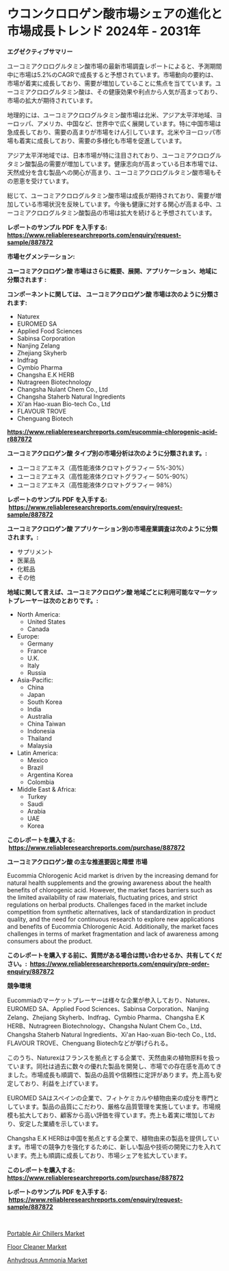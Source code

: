 <p><h1>ウコンクロロゲン酸市場シェアの進化と市場成長トレンド 2024年 - 2031年</h1></p><p><strong>エグゼクティブサマリー</strong></p>
<p><p>ユーコミアクロログルタミン酸市場の最新市場調査レポートによると、予測期間中に市場は5.2%のCAGRで成長すると予想されています。市場動向の要約は、市場が着実に成長しており、需要が増加していることに焦点を当てています。ユーコミアクロログルタミン酸は、その健康効果や利点から人気が高まっており、市場の拡大が期待されています。</p><p>地理的には、ユーコミアクロログルタミン酸市場は北米、アジア太平洋地域、ヨーロッパ、アメリカ、中国など、世界中で広く展開しています。特に中国市場は急成長しており、需要の高まりが市場をけん引しています。北米やヨーロッパ市場も着実に成長しており、需要の多様化も市場を促進しています。</p><p>アジア太平洋地域では、日本市場が特に注目されており、ユーコミアクロログルタミン酸製品の需要が増加しています。健康志向が高まっている日本市場では、天然成分を含む製品への関心が高まり、ユーコミアクロログルタミン酸市場もその恩恵を受けています。</p><p>総じて、ユーコミアクロログルタミン酸市場は成長が期待されており、需要が増加している市場状況を反映しています。今後も健康に対する関心が高まる中、ユーコミアクロログルタミン酸製品の市場は拡大を続けると予想されています。</p></p>
<p><strong>レポートのサンプル PDF を入手する: <a href="https://www.reliableresearchreports.com/enquiry/request-sample/887872">https://www.reliableresearchreports.com/enquiry/request-sample/887872</a></strong></p>
<p><strong>市場セグメンテーション:</strong></p>
<p><strong> ユーコミアクロロゲン酸 市場はさらに概要、展開、アプリケーション、地域に分類されます :</strong></p>
<p><strong>コンポーネントに関しては、 ユーコミアクロロゲン酸 市場は次のように分類されます: &nbsp;</strong></p>
<p><ul><li>Naturex</li><li>EUROMED SA</li><li>Applied Food Sciences</li><li>Sabinsa Corporation</li><li>Nanjing Zelang</li><li>Zhejiang Skyherb</li><li>Indfrag</li><li>Cymbio Pharma</li><li>Changsha E.K HERB</li><li>Nutragreen Biotechnology</li><li>Changsha Nulant Chem Co., Ltd</li><li>Changsha Staherb Natural Ingredients</li><li>Xi'an Hao-xuan Bio-tech Co., Ltd</li><li>FLAVOUR TROVE</li><li>Chenguang Biotech</li></ul></p>
<p><strong><a href="https://www.reliableresearchreports.com/eucommia-chlorogenic-acid-r887872">https://www.reliableresearchreports.com/eucommia-chlorogenic-acid-r887872</a></strong></p>
<p><strong> ユーコミアクロロゲン酸 タイプ別の市場分析は次のように分類されます。:</strong></p>
<p><ul><li>ユーコミアエキス（高性能液体クロマトグラフィー 5%-30%）</li><li>ユーコミアエキス（高性能液体クロマトグラフィー 50%-90%）</li><li>ユーコミアエキス（高性能液体クロマトグラフィー 98%）</li></ul></p>
<p><strong>レポートのサンプル PDF を入手する: &nbsp;<a href="https://www.reliableresearchreports.com/enquiry/request-sample/887872">https://www.reliableresearchreports.com/enquiry/request-sample/887872</a></strong></p>
<p><strong> ユーコミアクロロゲン酸 アプリケーション別の市場産業調査は次のように分類されます。:</strong></p>
<p><ul><li>サプリメント</li><li>医薬品</li><li>化粧品</li><li>その他</li></ul></p>
<p><strong>地域に関して言えば、ユーコミアクロロゲン酸 地域ごとに利用可能なマーケットプレーヤーは次のとおりです。:</strong></p>
<p><ul>
    <li>
        North America:
        <ul>
            <li>United States</li>
            <li>Canada</li>
        </ul>
    </li>
    <li>
        Europe:
        <ul>
            <li>Germany</li>
            <li>France</li>
            <li>U.K.</li>
            <li>Italy</li>
            <li>Russia</li>
        </ul>
    </li>
    <li>
        Asia-Pacific:
        <ul>
            <li>China</li>
            <li>Japan</li>
            <li>South Korea</li>
            <li>India</li>
            <li>Australia</li>
            <li>China Taiwan</li>
            <li>Indonesia</li>
            <li>Thailand</li>
            <li>Malaysia</li>
        </ul>
    </li>
    <li>
        Latin America:
        <ul>
            <li>Mexico</li>
            <li>Brazil</li>
            <li>Argentina Korea</li>
            <li>Colombia</li>
        </ul>
    </li>
    <li>
        Middle East & Africa:
        <ul>
            <li>Turkey</li>
            <li>Saudi</li>
            <li>Arabia</li>
            <li>UAE</li>
            <li>Korea</li>
        </ul>
    </li>
    </ul></p>
<p><strong>このレポートを購入する: &nbsp;<a href="https://www.reliableresearchreports.com/purchase/887872">https://www.reliableresearchreports.com/purchase/887872</a></strong></p>
<p><strong>ユーコミアクロロゲン酸 の主な推進要因と障壁 市場</strong></p>
<p><p>Eucommia Chlorogenic Acid market is driven by the increasing demand for natural health supplements and the growing awareness about the health benefits of chlorogenic acid. However, the market faces barriers such as the limited availability of raw materials, fluctuating prices, and strict regulations on herbal products. Challenges faced in the market include competition from synthetic alternatives, lack of standardization in product quality, and the need for continuous research to explore new applications and benefits of Eucommia Chlorogenic Acid. Additionally, the market faces challenges in terms of market fragmentation and lack of awareness among consumers about the product.</p></p>
<p><strong>このレポートを購入する前に、質問がある場合は問い合わせるか、共有してください。:&nbsp; <a href="https://www.reliableresearchreports.com/enquiry/pre-order-enquiry/887872">https://www.reliableresearchreports.com/enquiry/pre-order-enquiry/887872</a></strong></p>
<p><strong>競争環境</strong></p>
<p><p>Eucommiaのマーケットプレーヤーは様々な企業が参入しており、Naturex、EUROMED SA、Applied Food Sciences、Sabinsa Corporation、Nanjing Zelang、Zhejiang Skyherb、Indfrag、Cymbio Pharma、Changsha E.K HERB、Nutragreen Biotechnology、Changsha Nulant Chem Co., Ltd、Changsha Staherb Natural Ingredients、Xi'an Hao-xuan Bio-tech Co., Ltd、FLAVOUR TROVE、Chenguang Biotechなどが挙げられる。</p><p>このうち、Naturexはフランスを拠点とする企業で、天然由来の植物原料を扱っています。同社は過去に数々の優れた製品を開発し、市場での存在感を高めてきました。市場成長も順調で、製品の品質や信頼性に定評があります。売上高も安定しており、利益を上げています。</p><p>EUROMED SAはスペインの企業で、フィトケミカルや植物由来の成分を専門としています。製品の品質にこだわり、厳格な品質管理を実施しています。市場規模も拡大しており、顧客から高い評価を得ています。売上も着実に増加しており、安定した業績を示しています。</p><p>Changsha E.K HERBは中国を拠点とする企業で、植物由来の製品を提供しています。市場での競争力を強化するために、新しい製品や技術の開発に力を入れています。売上も順調に成長しており、市場シェアを拡大しています。</p></p>
<p><strong>このレポートを購入する: &nbsp; <a href="https://www.reliableresearchreports.com/purchase/887872">https://www.reliableresearchreports.com/purchase/887872</a></strong></p>
<p><strong>レポートのサンプル PDF を入手する: &nbsp;<a href="https://www.reliableresearchreports.com/enquiry/request-sample/887872">https://www.reliableresearchreports.com/enquiry/request-sample/887872</a></strong><strong></strong></p>
<p>&nbsp;</p>
<p><p><a href="https://picayune-night-cbd.notion.site/Portable-Air-Chillers-Market-Size-Reflecting-a-Forecast-Till-2031-Market-By-Type-By-Application-an-bbaf2bfcc9604a4589ba8bd4972f3ead">Portable Air Chillers Market</a></p><p><a href="https://artistic-helicopter-ca9.notion.site/Floor-Cleaner-Market-Size-Focuses-on-Market-Dynamics-In-Depth-Analysis-and-Future-Projections-of-it-9d04b1f7432241ce8445bcf6d06c9820">Floor Cleaner Market</a></p><p><a href="https://valiant-lunge-8fe.notion.site/Anhydrous-Ammonia-Market-Challenges-Opportunities-and-Growth-Drivers-and-Major-Market-Players-for-6d247b572b464c4bb46a5d1298afe0de">Anhydrous Ammonia Market</a></p></p>